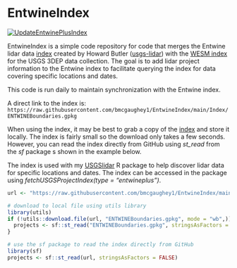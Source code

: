
<!-- README.md is generated from README.Rmd. Please edit that file -->

# EntwineIndex

<!-- badges: start -->

[![UpdateEntwinePlusIndex](https://github.com/bmcgaughey1/EntwineIndex/actions/workflows/main.yml/badge.svg)](https://github.com/bmcgaughey1/EntwineIndex/actions/workflows/main.yml)
<!-- badges: end -->

EntwineIndex is a simple code repository for code that merges the
Entwine lidar data
[index](https://raw.githubusercontent.com/hobu/usgs-lidar/master/boundaries/resources.geojson)
created by Howard Butler
([usgs-lidar](https://github.com/hobu/usgs-lidar)) with the [WESM
index](https://rockyweb.usgs.gov/vdelivery/Datasets/Staged/Elevation/metadata/WESM.gpkg)
for the USGS 3DEP data collection. The goal is to add lidar project
information to the Entwine index to facilitate querying the index for
data covering specific locations and dates.

This code is run daily to maintain synchronization with the Entwine
index.

A direct link to the index is:
`https://raw.githubusercontent.com/bmcgaughey1/EntwineIndex/main/Index/ENTWINEBoundaries.gpkg`

When using the index, it may be best to grab a copy of the
[index](https://raw.githubusercontent.com/bmcgaughey1/EntwineIndex/main/Index/ENTWINEBoundaries.gpkg)
and store it locally. The index is fairly small so the download only
takes a few seconds. However, you can read the index directly from
GitHub using *st\_read* from the *sf* package s shown in the example
below.

The index is used with my
[USGSlidar](https://github.com/bmcgaughey1/USGSlidar) R package to help
discover lidar data for specific locations and dates. The index can be
accessed in the package using *fetchUSGSProjectIndex(type =
“entwineplus”)*.

``` r
url <- "https://raw.githubusercontent.com/bmcgaughey1/EntwineIndex/main/Index/ENTWINEBoundaries.gpkg"

# download to local file using utils library
library(utils)
if (!utils::download.file(url, "ENTWINEBoundaries.gpkg", mode = "wb",)) {
  projects <- sf::st_read("ENTWINEBoundaries.gpkg", stringsAsFactors = FALSE)
}

# use the sf package to read the index directly from GitHub
library(sf)
projects <- sf::st_read(url, stringsAsFactors = FALSE)
```
